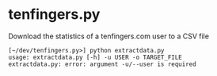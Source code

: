 tenfingers.py
=============

Download the statistics of a tenfingers.com user to a CSV file

```
[~/dev/tenfingers.py>] python extractdata.py 
usage: extractdata.py [-h] -u USER -o TARGET_FILE
extractdata.py: error: argument -u/--user is required
```

